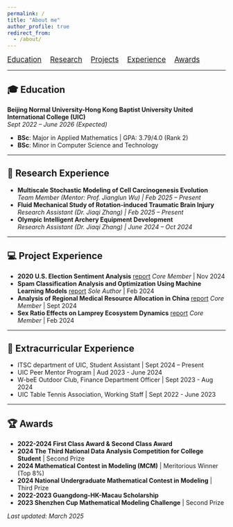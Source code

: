 ```yaml
---
permalink: /
title: "About me"
author_profile: true
redirect_from: 
  - /about/
---
```


<nav>
  <ul style="list-style-type: none; font-size: 1.2em; margin: 0; padding: 0;">
    <li style="display: inline; margin-right: 15px;"><a href="#education">Education</a></li>
    <li style="display: inline; margin-right: 15px;"><a href="#research-experience">Research</a></li>
    <li style="display: inline; margin-right: 15px;"><a href="#project-experience">Projects</a></li>
    <li style="display: inline; margin-right: 15px;"><a href="#extracurricular-experience">Experience</a></li>
    <li style="display: inline; margin-right: 15px;"><a href="#awards">Awards</a></li>
  </ul>
</nav>

---

## 🎓 Education
**Beijing Normal University-Hong Kong Baptist University United International College (UIC)**  
*Sept 2022 – June 2026 (Expected)*  
- **BSc**: Major in Applied Mathematics | GPA: 3.79/4.0 (Rank 2)  
- **BSc**: Minor in Computer Science and Technology  

---

## 📖 Research Experience
- **Multiscale Stochastic Modeling of Cell Carcinogenesis Evolution**  
  *Team Member (Mentor: Prof. Jianglun Wu) | Feb 2025 – Present*  
- **Fluid Mechanical Study of Rotation-induced Traumatic Brain Injury**  
  *Research Assistant (Dr. Jiaqi Zhang) | Feb 2025 – Present*  
- **Olympic Intelligent Archery Equipment Development**  
  *Research Assistant (Dr. Jiaqi Zhang) | June 2024 – Oct 2024*  

---

## 💻 Project Experience
- **2020 U.S. Election Sentiment Analysis**  [report](files/project1.pdf)
  *Core Member* | Nov 2024
- **Spam Classification Analysis and Optimization Using Machine Learning
Models**  [report](files/report.pdf)
  *Sole Author* | Feb 2024  
- **Analysis of Regional Medical Resource Allocation in China**  [report](files/project2.pdf)
  *Core Member* | Sept 2024  
- **Sex Ratio Effects on Lamprey Ecosystem Dynamics**  [report](files/project3.pdf)
  *Core Member* | Feb 2024  

---

## 💼 Extracurricular Experience
- ITSC department of UIC, Student Assistant | Sept 2024 – Present
- UIC Peer Mentor Program | Aud 2023 - June 2024
- W-beE Outdoor Club, Finance Department Officer  | Sept 2023 - Aug 2024
- UIC Table Tennis Association, Working Staff  | Sept 2022 - June 2023

---

## 🏆 Awards
- **2022-2024 First Class Award & Second Class Award**
- **2024 The Third National Data Analysis Competition for College Student** | Second Prize
- **2024 Mathematical Contest in Modeling (MCM)** | Meritorious Winner (Top 8%)
- **2024 National Undergraduate Mathematical Contest in Modeling** | Third Prize
- **2022-2023 Guangdong-HK-Macau Scholarship**
- **2023 Shenzhen Cup Mathematical Modeling Challenge** | Second Prize

*Last updated: March 2025*  
